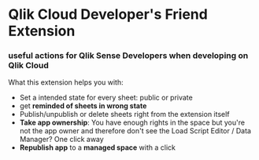 # Qlik Cloud Developer's Friend Extension

### useful actions for Qlik Sense Developers when developing on Qlik Cloud

What this extension helps you with:

 - Set a intended state for every sheet: public or private
 - get **reminded of sheets in wrong state**
 - Publish/unpublish or delete sheets right from the extension itself 
 - **Take app ownership**: You have enough rights in the space but you're not the app owner and therefore don't see the Load Script Editor / Data Manager? One click away
 - **Republish app** to a **managed space** with a click

   
